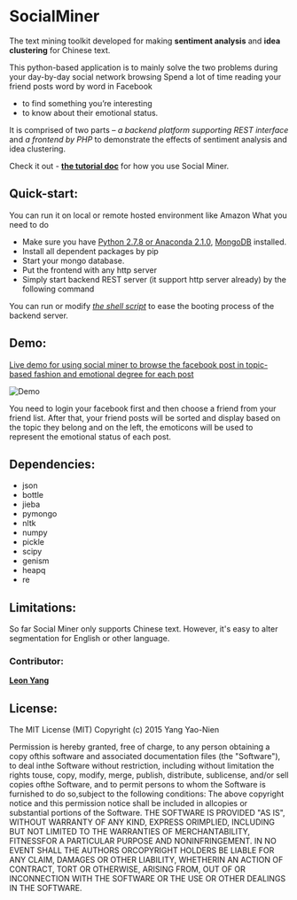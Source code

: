# SocialMiner
The text mining toolkit developed for making **sentiment analysis** and **idea clustering** for Chinese text. 

This python-based application is to mainly solve the two problems during your day-by-day social network browsing
Spend a lot of time reading your friend posts word by word in Facebook

-	to find something you’re interesting
-	to know about their emotional status.    

It is comprised of two parts – *a backend platform supporting REST interface* and *a frontend by PHP* to demonstrate the effects of sentiment analysis and idea clustering.

Check it out - [**the tutorial doc**]() for how you use Social Miner.



## Quick-start:

You can run it on local or remote hosted environment like Amazon
What you need to do
-	Make sure you have [Python 2.7.8 or Anaconda 2.1.0](http://continuum.io/downloads), [MongoDB](https://www.mongodb.org/) installed. 
-	Install all dependent packages by pip
-	Start your mongo database. 
-	Put the frontend with any http server
-	Simply start backend REST server (it support http server already) by the following command 

You can run or modify [*the shell script*]() to ease the booting process of the backend server. 

## Demo:
[Live demo for using social miner to browse the facebook post in topic-based fashion and emotional degree for each post](https://chrome.google.com/webstore/detail/social-network-miner/lplokjcgfmgiogkkicgmbdhnnkihbejc)    


![Demo](https://lh3.googleusercontent.com/6U-NpcbXxaMeIjendQW5heGaUdR3D7l_CX-0Ghs7EwpAqPK5oAoyn8O8UiFVLmKlDpa_3Q-F=s640-h400-e365-rw)

You need to login your facebook first and then choose a friend from your friend list. After that, your friend posts will be sorted and display based on the topic they belong and on the left, the emoticons will be used to represent the emotional status of each post.




## Dependencies:

- json
- bottle
- jieba
- pymongo
- nltk
- numpy
- pickle
- scipy
- genism
- heapq
- re

## Limitations:

So far Social Miner only supports Chinese text. However, it's easy to alter segmentation for English or other language. 


### Contributor:

[**Leon Yang**](https://github.com/leonyang0124)


## License:
The MIT License (MIT) Copyright (c) 2015 Yang Yao-Nien 

Permission is hereby granted, free of charge, to any person obtaining a copy ofthis software and associated documentation files (the "Software"), to deal inthe Software without restriction, including without limitation the rights touse, copy, modify, merge, publish, distribute, sublicense, and/or sell copies ofthe Software, and to permit persons to whom the Software is furnished to do so,subject to the following conditions: The above copyright notice and this permission notice shall be included in allcopies or substantial portions of the Software. THE SOFTWARE IS PROVIDED "AS IS", WITHOUT WARRANTY OF ANY KIND, EXPRESS ORIMPLIED, INCLUDING BUT NOT LIMITED TO THE WARRANTIES OF MERCHANTABILITY, FITNESSFOR A PARTICULAR PURPOSE AND NONINFRINGEMENT. IN NO EVENT SHALL THE AUTHORS ORCOPYRIGHT HOLDERS BE LIABLE FOR ANY CLAIM, DAMAGES OR OTHER LIABILITY, WHETHERIN AN ACTION OF CONTRACT, TORT OR OTHERWISE, ARISING FROM, OUT OF OR INCONNECTION WITH THE SOFTWARE OR THE USE OR OTHER DEALINGS IN THE SOFTWARE.



